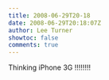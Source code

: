 ```yaml
---
title: 2008-06-29T20-18
date: 2008-06-29T20:18:07Z
author: Lee Turner
showtoc: false
comments: true
---
```


Thinking iPhone 3G !!!!!!!!


